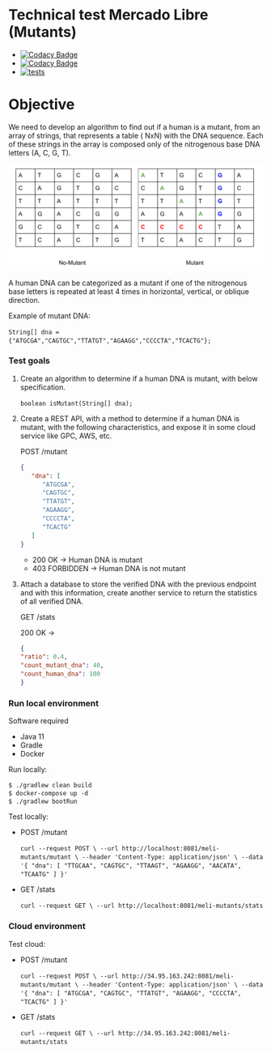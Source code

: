 # Technical test Mercado Libre (Mutants)

- [![Codacy Badge](https://app.codacy.com/project/badge/Grade/9a2dfd1ee52a4db7860a19422024243f)](https://www.codacy.com?utm_source=github.com&amp;utm_medium=referral&amp;utm_content=narfco/meli-mutants&amp;utm_campaign=Badge_Grade)
- [![Codacy Badge](https://app.codacy.com/project/badge/Coverage/9a2dfd1ee52a4db7860a19422024243f)](https://www.codacy.com?utm_source=github.com&utm_medium=referral&utm_content=narfco/meli-mutants&utm_campaign=Badge_Coverage)
- [![tests](https://github.com/narfco/meli-mutants/actions/workflows/test.yml/badge.svg?branch=main)](https://github.com/narfco/meli-mutants/actions/workflows/test.yml)

# Objective

We need to develop an algorithm to find out if a human is a mutant, from an array of strings, that represents a table  (
NxN) with the DNA sequence. Each of these strings in the array is composed only of the nitrogenous base DNA letters (A,
C, G, T).

![Mutant](MatrixExample.png)

A human DNA can be categorized as a mutant if one of the nitrogenous base letters is repeated at least 4 times in
horizontal, vertical, or oblique direction.

Example of mutant DNA:

`String[] dna = {"ATGCGA","CAGTGC","TTATGT","AGAAGG","CCCCTA","TCACTG"};`

### Test goals

1. Create an algorithm to determine if a human DNA is mutant, with below specification.

   `boolean isMutant(String[] dna);`


2. Create a REST API, with a method to determine if a human DNA is mutant, with the following characteristics, and
   expose it in some cloud service like GPC, AWS, etc.

   POST /mutant

   ```json
   {
      "dna": [
         "ATGCGA",
         "CAGTGC",
         "TTATGT",
         "AGAAGG",
         "CCCCTA",
         "TCACTG"
      ]
   }
   ```

    - 200 OK -> Human DNA is mutant
    - 403 FORBIDDEN -> Human DNA is not mutant

3. Attach a database to store the verified DNA with the previous endpoint and with this information, create another
   service to return the statistics of all verified DNA.

   GET /stats

   200 OK ->
     ```json
     {
     "ratio": 0.4,
     "count_mutant_dna": 40,
     "count_human_dna": 100
     }
     ```
      

### Run local environment

Software required

- Java 11
- Gradle
- Docker 

Run locally:

```
$ ./gradlew clean build
$ docker-compose up -d
$ ./gradlew bootRun
```

Test locally:

- POST /mutant

   `curl --request POST \
   --url http://localhost:8081/meli-mutants/mutant \
   --header 'Content-Type: application/json' \
   --data '{
   "dna": [
   "TTGCAA",
   "CAGTGC",
   "TTAAGT",
   "AGAAGG",
   "AACATA",
   "TCAATG"
   ]
   }'`
  
  
- GET /stats

   `curl --request GET \
   --url http://localhost:8081/meli-mutants/stats`

### Cloud environment

Test cloud:

- POST /mutant

  `curl --request POST \
  --url http://34.95.163.242:8081/meli-mutants/mutant \
  --header 'Content-Type: application/json' \
  --data '{
  "dna": [
  "ATGCGA",
  "CAGTGC",
  "TTATGT",
  "AGAAGG",
  "CCCCTA",
  "TCACTG"
  ]
  }'`

- GET /stats

  `curl --request GET \
  --url http://34.95.163.242:8081/meli-mutants/stats`